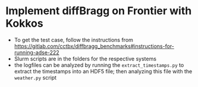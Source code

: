 Implement diffBragg on Frontier with Kokkos
===========================================

- To get the test case, follow the instructions from https://gitlab.com/cctbx/diffbragg_benchmarks#instructions-for-running-adse-222
- Slurm scripts are in the folders for the respective systems
- the logfiles can be analyzed by running the `extract_timestamps.py` to extract the timestamps into an HDF5 file; then analyzing this file with the `weather.py` script
